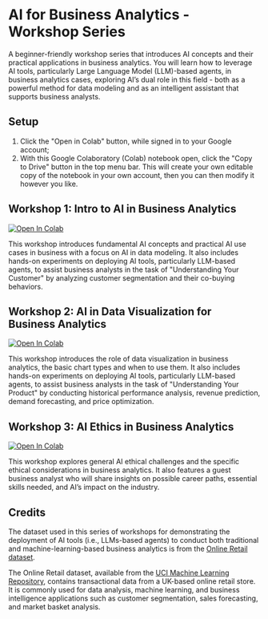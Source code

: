 # AI for Business Analytics - Workshop Series

A beginner-friendly workshop series that introduces AI concepts and their practical applications in business analytics. You will learn how to leverage AI tools, particularly Large Language Model (LLM)-based agents, in business analytics cases, exploring AI’s dual role in this field - both as a powerful method for data modeling and as an intelligent assistant that supports business analysts.

## Setup

1. Click the "Open in Colab" button, while signed in to your Google account;
2. With this Google Colaboratory (Colab) notebook open, click the "Copy to Drive" button in the top menu bar. 
This will create your own editable copy of the notebook in your own account, then you can then modify it however you like.

## Workshop 1: Intro to AI in Business Analytics

[![Open In Colab](https://colab.research.google.com/assets/colab-badge.svg)](https://colab.research.google.com/github/mzhuang3/ai-business-analytics-workshops-main/blob/main/workshop-01/intro_to_ai_in_business_analytics.ipynb?outputonly=true)

This workshop introduces fundamental AI concepts and practical AI use cases in business with a focus on AI in data modeling. It also includes hands-on experiments on deploying AI tools, particularly LLM-based agents, to assist business analysts in the task of "Understanding Your Customer" by analyzing customer segmentation and their co-buying behaviors.

## Workshop 2: AI in Data Visualization for Business Analytics

[![Open In Colab](https://colab.research.google.com/assets/colab-badge.svg)](https://colab.research.google.com/github/mzhuang3/ai-business-analytics-workshops-main/blob/main/workshop-02/ai_in_data_visualization_for_business_analytics.ipynb?outputonly=true)

This workshop introduces the role of data visualization in business analytics, the basic chart types and when to use them. It also includes hands-on experiments on deploying AI tools, particularly LLM-based agents, to assist business analysts in the task of "Understanding Your Product" by conducting historical performance analysis, revenue prediction, demand forecasting, and price optimization.

## Workshop 3: AI Ethics in Business Analytics

[![Open In Colab](https://colab.research.google.com/assets/colab-badge.svg)](https://colab.research.google.com/github/mzhuang3/ai-business-analytics-workshops-main/blob/main/workshop-03/ai_ethics_in_business_analytics.ipynb?outputonly=true)

This workshop explores general AI ethical challenges and the specific ethical considerations in business analytics. It also features a guest business analyst who will share insights on possible career paths, essential skills needed, and AI’s impact on the industry.

## Credits

The dataset used in this series of workshops for demonstrating the deployment of AI tools (i.e., LLMs-based agents) to conduct both traditional and machine-learning-based business analytics is from the [Online Retail dataset](https://archive.ics.uci.edu/dataset/352/online+retail). 

The Online Retail dataset, available from the [UCI Machine Learning Repository](https://archive.ics.uci.edu), contains transactional data from a UK-based online retail store. It is commonly used for data analysis, machine learning, and business intelligence applications such as customer segmentation, sales forecasting, and market basket analysis.
